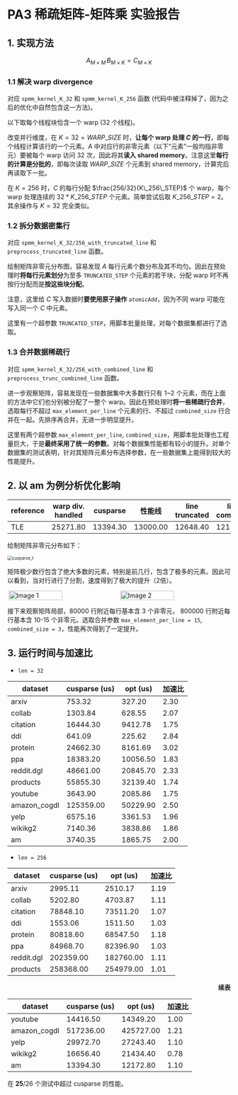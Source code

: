 # PA3 稀疏矩阵-矩阵乘 实验报告

## 1. 实现方法

$$
A_{M\times M} \, B_{M\times K} = C_{M\times K}
$$

### 1.1 解决 warp divergence

对应 `spmm_kernel_K_32` 和 `spmm_kernel_K_256` 函数 (代码中被注释掉了，因为之后的优化中自然包含这一方法)。

以下取每个线程块恰含一个 warp (32 个线程)。

改变并行维度，在 $K=32=WARP\_SIZE$ 时，**让每个 warp 处理 $C$ 的一行**，即每个线程计算该行的一个元素。$A$ 中对应行的非零元素（以下“元素”一般均指非零元）要被每个 warp 访问 32 次，因此将其**读入 shared memory**。注意这里**每行的计算是分批的**，即每次读取 $WARP\_SIZE$ 个元素到 shared memory，计算完后再读取下一批。

在 $K=256$ 时，$C$ 的每行分配 $\frac{256/32}{K\_256\_STEP}$ 个 warp，每个 warp 处理连续的 $32 * K\_256\_STEP$ 个元素。简单尝试后取 $K\_256\_STEP=2$。其余操作与 $K=32$ 完全类似。

### 1.2 拆分数据密集行

对应 `spmm_kernel_K_32/256_with_truncated_line` 和 `preprocess_truncated_line` 函数。

绘制矩阵非零元分布图，容易发现 $A$ 每行元素个数分布及其不均匀。因此在预处理时**将每行元素划分**为至多 `TRUNCATED_STEP` 个元素的若干块，分配 warp 时不再按行分配而是**按这些块分配**。

注意，这里给 $C$ 写入数据时**要使用原子操作** `atomicAdd`，因为不同 warp 可能在写入同一个 $C$ 中元素。

这里有一个超参数 `TRUNCATED_STEP`，用脚本批量处理，对每个数据集都进行了选取。

### 1.3 合并数据稀疏行

对应 `spmm_kernel_K_32/256_with_combined_line` 和 `preprocess_trunc_combined_line` 函数。

进一步观察矩阵，容易发现在一些数据集中大多数行只有 1~2 个元素，而在上面的方法中它们也分别被分配了一整个 warp。因此在预处理时**将一些稀疏行合并**，选取每行不超过 `max_element_per_line` 个元素的行、不超过 `combined_size` 行合并在一起。先排序再合并，无进一步明显提升。

这里有两个超参数 `max_element_per_line`, `combined_size`，用脚本批处理也工程量巨大，于是**最终采用了统一的参数**。对每个数据集性能都有较小的提升。对单个数据集的测试表明，针对其矩阵元素分布选择参数，在一些数据集上能得到较大的性能提升。

<div style="page-break-after: always;"></div>

## 2. 以 am 为例分析优化影响

| reference | warp div. handled | cusparse | 性能线   | line truncated | line combined |
| --------- | ----------------- | -------- | -------- | -------------- | ------------- |
| TLE       | 25271.80          | 13394.30 | 13000.00 | 12648.40       | 12138.40      |

绘制矩阵非零元分布如下：

<img src="https://cdn.jsdelivr.net/gh/A-sock-puppet/imgbed2@main/img/2024/05/20240528230332_cusparse_1.png" alt="cusparse_1" style="zoom:67%;" />

矩阵极少数行包含了绝大多数的元素，特别是前几行，包含了极多的元素。因此可以看到，当对行进行了分割，速度得到了极大的提升（2倍）。

<div style="display: flex; justify-content: space-around;">
  <img src="https://cdn.jsdelivr.net/gh/A-sock-puppet/imgbed2@main/img/2024/05/20240528230436_cusparse_2.png" alt="Image 1" style="width: 49%;">
  <img src="https://cdn.jsdelivr.net/gh/A-sock-puppet/imgbed2@main/img/2024/05/20240528230446_cusparse_3.png" alt="Image 2" style="width: 49%;">
</div>

接下来观察矩阵局部，80000 行附近每行基本含 3 个非零元， 800000 行附近每行基本含 10-15 个非零元。选取合并参数 `max_element_per_line = 15`, `combined_size = 3`，性能再次得到了一定提升。

<div style="page-break-after: always;"></div>

## 3. 运行时间与加速比

- `len = 32`

| dataset      | cusparse (us) | opt (us) | 加速比 |
| ------------ | ------------- | -------- | ------ |
| arxiv        | 753.32        | 327.20   | 2.30   |
| collab       | 1303.84       | 628.55   | 2.07   |
| citation     | 16444.30      | 9412.78  | 1.75   |
| ddi          | 641.09        | 225.62   | 2.84   |
| protein      | 24662.30      | 8161.69  | 3.02   |
| ppa          | 18383.20      | 10056.50 | 1.83   |
| reddit.dgl   | 48661.00      | 20845.70 | 2.33   |
| products     | 55855.30      | 32139.40 | 1.74   |
| youtube      | 3643.90       | 2085.86  | 1.75   |
| amazon_cogdl | 125359.00     | 50229.90 | 2.50   |
| yelp         | 6575.16       | 3361.53  | 1.96   |
| wikikg2      | 7140.36       | 3838.86  | 1.86   |
| am           | 3740.35       | 1865.75  | 2.00   |

- `len = 256`

| dataset      | cusparse (us) | opt (us)  | 加速比 |
| ------------ | ------------- | --------- | ------ |
| arxiv        | 2995.11       | 2510.17   | 1.19   |
| collab       | 5202.80       | 4703.87   | 1.11   |
| citation     | 78848.10      | 73511.20  | 1.07   |
| ddi          | 1553.06       | 1511.50   | 1.03   |
| protein      | 80818.60      | 68547.50  | 1.18   |
| ppa          | 84968.70      | 82396.90  | 1.03   |
| reddit.dgl   | 202359.00     | 182760.00 | 1.11   |
| products     | 258368.00     | 254979.00 | 1.01   |

<div style="page-break-after: always;"></div>

<p style="text-align: right;"><b>续表</b></p>


| dataset      | cusparse (us) | opt (us)  | 加速比 |
| ------------ | ------------- | --------- | ------ |
| youtube      | 14416.50      | 14349.20  | 1.00   |
| amazon_cogdl | 517236.00     | 425727.00 | 1.21   |
| yelp         | 29972.70      | 27243.40  | 1.10   |
| wikikg2      | 16656.40      | 21434.40  | 0.78   |
| am           | 13394.30      | 12172.80  | 1.10   |
在 **25**/26 个测试中超过 cusparse 的性能。